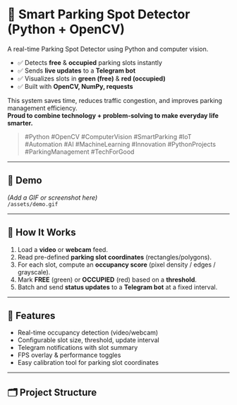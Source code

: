 # 🚗 Smart Parking Spot Detector (Python + OpenCV)

A real-time Parking Spot Detector using Python and computer vision.

- ✅ Detects **free** & **occupied** parking slots instantly  
- ✅ Sends **live updates** to a **Telegram bot**  
- ✅ Visualizes slots in **green (free)** & **red (occupied)**  
- ✅ Built with **OpenCV, NumPy, requests**

This system saves time, reduces traffic congestion, and improves parking management efficiency.  
**Proud to combine technology + problem-solving to make everyday life smarter.**

> #Python #OpenCV #ComputerVision #SmartParking #IoT #Automation #AI #MachineLearning #Innovation #PythonProjects #ParkingManagement #TechForGood

---

## 📸 Demo

*(Add a GIF or screenshot here)*  
`/assets/demo.gif`

---

## 🧠 How It Works

1. Load a **video** or **webcam** feed.
2. Read pre-defined **parking slot coordinates** (rectangles/polygons).
3. For each slot, compute an **occupancy score** (pixel density / edges / grayscale).
4. Mark **FREE** (green) or **OCCUPIED** (red) based on a **threshold**.
5. Batch and send **status updates** to a **Telegram bot** at a fixed interval.

---

## 🔩 Features

- Real-time occupancy detection (video/webcam)
- Configurable slot size, threshold, update interval
- Telegram notifications with slot summary
- FPS overlay & performance toggles
- Easy calibration tool for parking slot coordinates






























  

---

## 🗂️ Project Structure

